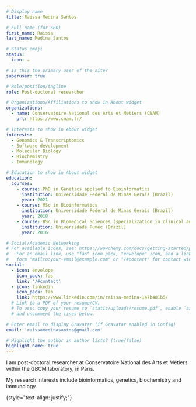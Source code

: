 ```yaml
---
# Display name
title: Raissa Medina Santos

# Full name (for SEO)
first_name: Raissa 
last_name: Medina Santos

# Status emoji
status:
  icon: ☕️

# Is this the primary user of the site?
superuser: true

# Role/position/tagline
role: Post-doctoral researcher

# Organizations/Affiliations to show in About widget
organizations:
  - name: Conservatoire National des Arts et Metiers (CNAM)
    url: https://www.cnam.fr/

# Interests to show in About widget
interests:
  - Genomics & Transcriptomics
  - Software development
  - Molecular Biology
  - Biochemistry
  - Immunology

# Education to show in About widget
education:
  courses:
    - course: PhD in Genetics applied to Bioinformatics
      institution: Universidade Federal de Minas Gerais (Brazil)
      year: 2021
    - course: MSc in Bioinformatics
      institution: Universidade Federal de Minas Gerais (Brazil)
      year: 2018
    - course: BSc in Biomedical Sciences (specialization in clinical analysis and molecular biology)
      institution: Universidade Fumec (Brazil)
      year: 2016

# Social/Academic Networking
# For available icons, see: https://wowchemy.com/docs/getting-started/page-builder/#icons
#   For an email link, use "fas" icon pack, "envelope" icon, and a link in the
#   form "mailto:your-email@example.com" or "/#contact" for contact widget.
social:
  - icon: envelope
    icon_pack: fas
    link: '/#contact'
  - icon: linkedin
    icon_pack: fab
    link: https://www.linkedin.com/in/raissa-medina-147b481b5/
  # Link to a PDF of your resume/CV.
  # To use: copy your resume to `static/uploads/resume.pdf`, enable `ai` icons in `params.yaml`,
  # and uncomment the lines below.

# Enter email to display Gravatar (if Gravatar enabled in Config)
email: 'raissamedinasantos@gmail.com'

# Highlight the author in author lists? (true/false)
highlight_name: true
---
```


I am post-doctoral researcher at Conservatoire National des Arts et Métiers within the GBCM laboratory, in Paris.

My research interests include bioinformatics, genetics, biochemistry and immunology.

{style="text-align: justify;"}
